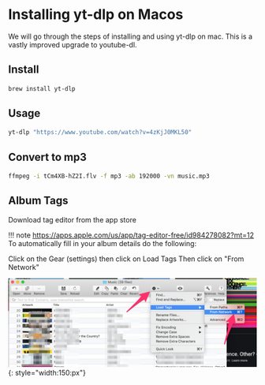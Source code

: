 # Installing yt-dlp on Macos

We will go through the steps of installing and using yt-dlp on mac.
This is a vastly improved upgrade to youtube-dl.

## Install

```bash
brew install yt-dlp
```

## Usage

```bash
yt-dlp "https://www.youtube.com/watch?v=4zKjJ0MKL50"
```
## Convert to mp3

```bash
ffmpeg -i tCm4XB-hZ2I.flv -f mp3 -ab 192000 -vn music.mp3
```

## Album Tags

Download tag editor from the app store

!!! note
    https://apps.apple.com/us/app/tag-editor-free/id984278082?mt=12
To automatically fill in your album details do the following:

Click on the Gear (settings) then click on Load Tags Then click on "From Network"

![image](./img/tag_man.png){: style="width:150:px"}
